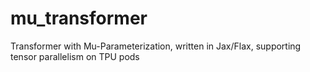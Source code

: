 # mu_transformer
Transformer with Mu-Parameterization, written in Jax/Flax, supporting tensor parallelism on TPU pods
